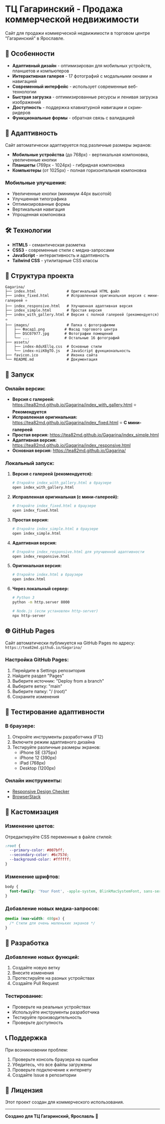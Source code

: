 # ТЦ Гагаринский - Продажа коммерческой недвижимости

Сайт для продажи коммерческой недвижимости в торговом центре "Гагаринский" в Ярославле.

## 🚀 Особенности

- **Адаптивный дизайн** - оптимизирован для мобильных устройств, планшетов и компьютеров
- **Интерактивная галерея** - 17 фотографий с модальными окнами и навигацией
- **Современный интерфейс** - использует современные веб-технологии
- **Быстрая загрузка** - оптимизированные ресурсы и ленивая загрузка изображений
- **Доступность** - поддержка клавиатурной навигации и скрин-ридеров
- **Функциональные формы** - обратная связь с валидацией

## 📱 Адаптивность

Сайт автоматически адаптируется под различные размеры экранов:

- **Мобильные устройства** (до 768px) - вертикальная компоновка, увеличенные кнопки
- **Планшеты** (769px - 1024px) - гибридная компоновка
- **Компьютеры** (от 1025px) - полная горизонтальная компоновка

### Мобильные улучшения:
- Увеличенные кнопки (минимум 44px высотой)
- Улучшенная типографика
- Оптимизированные формы
- Вертикальная навигация
- Упрощенная компоновка

## 🛠 Технологии

- **HTML5** - семантическая разметка
- **CSS3** - современные стили с медиа-запросами
- **JavaScript** - интерактивность и адаптивность
- **Tailwind CSS** - утилитарные CSS классы

## 📁 Структура проекта

```
Gagarina/
├── index.html              # Оригинальный HTML файл
├── index_fixed.html        # Исправленная оригинальная версия с мини-галереей ⭐
├── index_responsive.html   # Улучшенная адаптивная версия
├── index_simple.html       # Простая версия
├── index_with_gallery.html # Версия с полной галереей (рекомендуется) ⭐
├── images/                 # Папка с фотографиями
│   ├── Фасад1.png         # Фасад торгового центра
│   ├── DSC07977.jpg       # Фотографии помещений
│   └── ...                # Остальные 16 фотографий
├── assets/
│   ├── index-AduXEllq.css  # Основные стили
│   └── index-niiK0gTO.js   # JavaScript функциональность
├── favicon.ico             # Иконка сайта
└── README.md               # Документация
```

## 🚀 Запуск

### Онлайн версии:
- **Версия с галереей:** https://tea82md.github.io/Gagarina/index_with_gallery.html ⭐ **Рекомендуется**
- **Исправленная оригинальная:** https://tea82md.github.io/Gagarina/index_fixed.html ⭐ **С мини-галереей**
- **Простая версия:** https://tea82md.github.io/Gagarina/index_simple.html
- **Адаптивная версия:** https://tea82md.github.io/Gagarina/index_responsive.html
- **Основная версия:** https://tea82md.github.io/Gagarina/

### Локальный запуск:
1. **Версия с галереей (рекомендуется):**
   ```bash
   # Откройте index_with_gallery.html в браузере
   open index_with_gallery.html
   ```

2. **Исправленная оригинальная (с мини-галереей):**
   ```bash
   # Откройте index_fixed.html в браузере
   open index_fixed.html
   ```

3. **Простая версия:**
   ```bash
   # Откройте index_simple.html в браузере
   open index_simple.html
   ```

4. **Адаптивная версия:**
   ```bash
   # Откройте index_responsive.html для улучшенной адаптивности
   open index_responsive.html
   ```

5. **Оригинальная версия:**
   ```bash
   # Откройте index.html в браузере
   open index.html
   ```

3. **Через локальный сервер:**
   ```bash
   # Python 3
   python -m http.server 8000
   
   # Node.js (если установлен http-server)
   npx http-server
   ```

## 🌐 GitHub Pages

Сайт автоматически публикуется на GitHub Pages по адресу:
`https://tea82md.github.io/Gagarina/`

### Настройка GitHub Pages:
1. Перейдите в Settings репозитория
2. Найдите раздел "Pages"
3. Выберите источник: "Deploy from a branch"
4. Выберите ветку: "main"
5. Выберите папку: "/ (root)"
6. Сохраните изменения

## 📱 Тестирование адаптивности

### В браузере:
1. Откройте инструменты разработчика (F12)
2. Включите режим адаптивного дизайна
3. Тестируйте различные размеры экранов:
   - iPhone SE (375px)
   - iPhone 12 (390px)
   - iPad (768px)
   - Desktop (1200px)

### Онлайн инструменты:
- [Responsive Design Checker](https://www.responsivedesignchecker.com/)
- [BrowserStack](https://www.browserstack.com/responsive)

## 🎨 Кастомизация

### Изменение цветов:
Отредактируйте CSS переменные в файле стилей:
```css
:root {
  --primary-color: #007bff;
  --secondary-color: #6c757d;
  --background-color: #ffffff;
}
```

### Изменение шрифтов:
```css
body {
  font-family: 'Your Font', -apple-system, BlinkMacSystemFont, sans-serif;
}
```

### Добавление новых медиа-запросов:
```css
@media (max-width: 480px) {
  /* Стили для очень маленьких экранов */
}
```

## 🔧 Разработка

### Добавление новых функций:
1. Создайте новую ветку
2. Внесите изменения
3. Протестируйте на разных устройствах
4. Создайте Pull Request

### Тестирование:
- Проверьте на реальных устройствах
- Используйте инструменты разработчика
- Тестируйте производительность
- Проверьте доступность

## 📞 Поддержка

При возникновении проблем:
1. Проверьте консоль браузера на ошибки
2. Убедитесь, что все файлы загружены
3. Проверьте подключение к интернету
4. Создайте Issue в репозитории

## 📄 Лицензия

Этот проект создан для коммерческого использования.

---

**Создано для ТЦ Гагаринский, Ярославль** 🏢